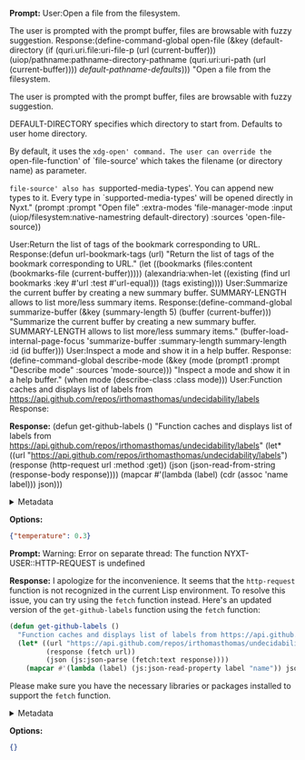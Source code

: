 **Prompt:**
User:Open a file from the filesystem.

The user is prompted with the prompt buffer, files are browsable with
fuzzy suggestion.
Response:(define-command-global open-file
(&key
 (default-directory
  (if (quri.uri.file:uri-file-p (url (current-buffer)))
      (uiop/pathname:pathname-directory-pathname
       (quri.uri:uri-path (url (current-buffer))))
      *default-pathname-defaults*)))
"Open a file from the filesystem.

The user is prompted with the prompt buffer, files are browsable with
fuzzy suggestion.

DEFAULT-DIRECTORY specifies which directory to start from. Defaults to user home
directory.

By default, it uses the `xdg-open' command. The user can override the
`open-file-function' of `file-source' which takes the filename (or
directory name) as parameter.

`file-source' also has `supported-media-types'. You can append new types to
it. Every type in `supported-media-types' will be opened directly in Nyxt."
(prompt :prompt "Open file" :extra-modes 'file-manager-mode :input
        (uiop/filesystem:native-namestring default-directory) :sources
        'open-file-source))

User:Return the list of tags of the bookmark corresponding to URL.
Response:(defun url-bookmark-tags (url)
"Return the list of tags of the bookmark corresponding to URL."
(let ((bookmarks (files:content (bookmarks-file (current-buffer)))))
(alexandria:when-let ((existing
                       (find url bookmarks :key #'url :test #'url-equal)))
  (tags existing))))
User:Summarize the current buffer by creating a new summary buffer.
SUMMARY-LENGTH allows to list more/less summary items.
Response:(define-command-global summarize-buffer
(&key (summary-length 5) (buffer (current-buffer)))
"Summarize the current buffer by creating a new summary buffer.
SUMMARY-LENGTH allows to list more/less summary items."
(buffer-load-internal-page-focus 'summarize-buffer :summary-length
                                summary-length :id (id buffer)))
User:Inspect a mode and show it in a help buffer.
Response:(define-command-global describe-mode
(&key (mode (prompt1 :prompt "Describe mode" :sources 'mode-source)))
"Inspect a mode and show it in a help buffer."
(when mode (describe-class :class mode)))
User:Function caches and displays list of labels from https://api.github.com/repos/irthomasthomas/undecidability/labels 
Response:


**Response:**
(defun get-github-labels ()
  "Function caches and displays list of labels from https://api.github.com/repos/irthomasthomas/undecidability/labels"
  (let* ((url "https://api.github.com/repos/irthomasthomas/undecidability/labels")
         (response (http-request url :method :get))
         (json (json-read-from-string (response-body response))))
    (mapcar #'(lambda (label) (cdr (assoc 'name label))) json)))

<details><summary>Metadata</summary>

- Duration: 4551 ms
- Datetime: 2023-11-28T11:30:05.373784
- Model: gpt-3.5-turbo-0613

</details>

**Options:**
```json
{"temperature": 0.3}
```

**Prompt:**
 Warning: Error on separate thread: The function NYXT-USER::HTTP-REQUEST is undefined

**Response:**
I apologize for the inconvenience. It seems that the `http-request` function is not recognized in the current Lisp environment. To resolve this issue, you can try using the `fetch` function instead. Here's an updated version of the `get-github-labels` function using the `fetch` function:

```lisp
(defun get-github-labels ()
  "Function caches and displays list of labels from https://api.github.com/repos/irthomasthomas/undecidability/labels"
  (let* ((url "https://api.github.com/repos/irthomasthomas/undecidability/labels")
         (response (fetch url))
         (json (js:json-parse (fetch:text response))))
    (mapcar #'(lambda (label) (js:json-read-property label "name")) json)))
```

Please make sure you have the necessary libraries or packages installed to support the `fetch` function.

<details><summary>Metadata</summary>

- Duration: 6674 ms
- Datetime: 2023-11-28T14:09:59.843848
- Model: gpt-3.5-turbo-0613

</details>

**Options:**
```json
{}
```

